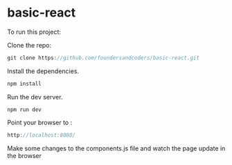 # basic-react

To run this project:

Clone the repo:

```js
git clone https://github.com/foundersandcoders/basic-react.git
```

Install the dependencies.
```js
npm install
```

Run the dev server.
```
npm run dev
```

Point your browser to :

```js
http://localhost:8080/
```

Make some changes to the components.js file and watch the page update in the browser
